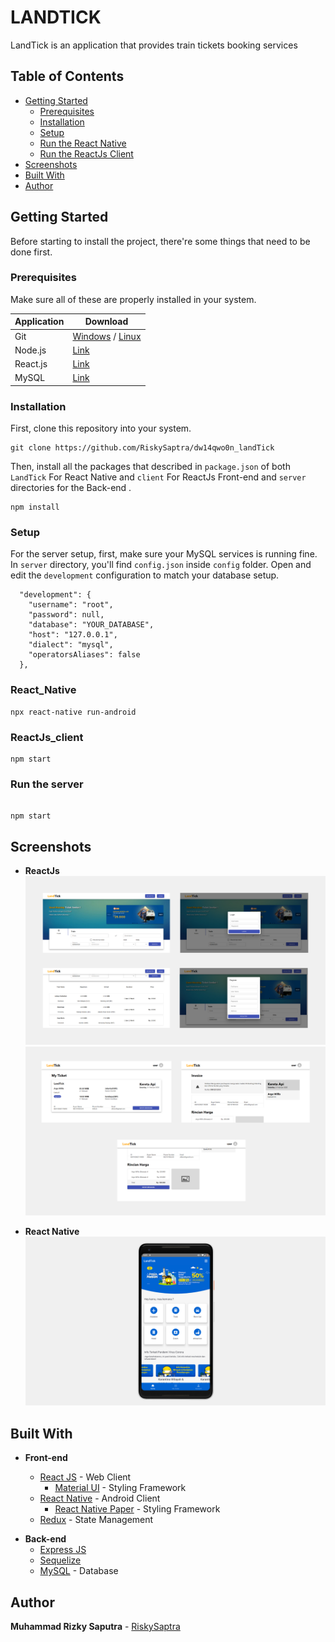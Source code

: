 # LANDTICK

LandTick is an application that provides train tickets booking services

## Table of Contents

- [Getting Started](#getting-started)
  - [Prerequisites](#prerequisites)
  - [Installation](#installation)
  - [Setup](#Setup)
  - [Run the React Native](#React_Native)
  - [Run the ReactJs Client](#ReactJs_client)
- [Screenshots](#screenshots)
- [Built With](#built-with)
- [Author](#author)

## Getting Started

Before starting to install the project, there're some things that need to be done first.

### Prerequisites

Make sure all of these are properly installed in your system.

| Application | Download                                                                               |
| ----------- | -------------------------------------------------------------------------------------- |
| Git         | [Windows](https://git-scm.com/downloads) / [Linux](https://git-scm.com/download/linux) |
| Node.js     | [Link](https://nodejs.org/en/download/)                                                |
| React.js    | [Link](https://reactjs.org)                                                            |
| MySQL       | [Link](https://www.mysql.com/downloads/)                                               |

### Installation

First, clone this repository into your system.

```
git clone https://github.com/RiskySaptra/dw14qwo0n_landTick
```

Then, install all the packages that described in `package.json` of both `LandTick` For React Native and `client` For ReactJs Front-end and `server` directories for the Back-end .

```
npm install
```

### Setup

For the server setup, first, make sure your MySQL services is running fine. In `server` directory, you'll find `config.json` inside `config` folder. Open and edit the `development` configuration to match your database setup.

```
  "development": {
    "username": "root",
    "password": null,
    "database": "YOUR_DATABASE",
    "host": "127.0.0.1",
    "dialect": "mysql",
    "operatorsAliases": false
  },
```

### React_Native

```
npx react-native run-android
```

### ReactJs_client

```
npm start
```

### Run the server

```

npm start

```

## Screenshots

- **ReactJs**
  <img src="preview/page_1.png" />
  <img src="preview/page_2.png" />

- **React Native**
  <img src="preview/ReactNative_1.png" />

## Built With

- **Front-end**

  - [React JS](https://reactjs.org/) - Web Client
    - [Material UI](https://material-ui.com/) - Styling Framework
  - [React Native](https://reactnative.dev/) - Android Client
    - [React Native Paper](https://callstack.github.io/react-native-paper/) - Styling Framework
  - [Redux](https://redux.js.org/) - State Management

* **Back-end**
  - [Express JS](https://expressjs.com)
  - [Sequelize](https://sequelize.org/)
  - [MySQL](https://www.mysql.com) - Database

## Author

**Muhammad Rizky Saputra** - [RiskySaptra](https://github.com/RiskySaptra)

```

```
